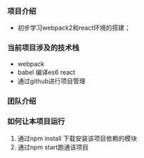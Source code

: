 ### 项目介绍
- 初步学习webpack2和react环境的搭建；

### 当前项目涉及的技术栈
- webpack
- babel 编译es6 react
- 通过github进行项目管理

### 团队介绍

### 如何让本项目运行
1. 通过npm install 下载安装该项目依赖的模块
2. 通过npm start跑通该项目
